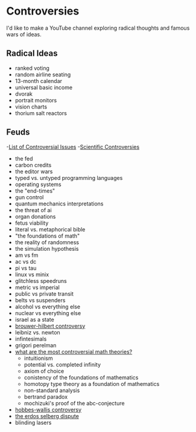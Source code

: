 
# Controversies

I'd like to make a YouTube channel exploring radical thoughts and famous wars of ideas.

## Radical Ideas

- ranked voting
- random airline seating
- 13-month calendar
- universal basic income
- dvorak
- portrait monitors
- vision charts
- thorium salt reactors

## Feuds

<!-- TODO: Outsource research to Reddit, HackerNews, and Quora. -->

<!-- BUG: I want to focus on controversies with no obvious winner. -->

-[List of Controversial Issues](https://en.wikipedia.org/wiki/Wikipedia:List_of_controversial_issues)
-[Scientific Controversies](https://en.wikipedia.org/wiki/Category:Scientific_controversies)

- the fed
- carbon credits
- the editor wars
- typed vs. untyped programming languages
- operating systems
- the "end-times"
- gun control
- quantum mechanics interpretations
- the threat of ai
- organ donations
- fetus viability
- literal vs. metaphorical bible
- "the foundations of math"
- the reality of randomness
- the simulation hypothesis
- am vs fm
- ac vs dc
- pi vs tau
- linux vs minix
- glitchless speedruns
- metric vs imperial
- public vs private transit
- belts vs suspenders
- alcohol vs everything else
- nuclear vs everything else
- israel as a state
- [brouwer-hilbert controversy](https://en.wikipedia.org/wiki/Brouwer%E2%80%93Hilbert_controversy)
- leibniz vs. newton
- infintesimals
- grigori perelman
- [what are the most controversial math theories?](https://www.quora.com/What-are-the-most-controversial-mathematical-theories)
  - intuitionism
  - potential vs. completed infinity
  - axiom of choice
  - conistency of the foundations of mathematics
  - homotopy type theory as a foundation of mathematics
  - non-standard analysis
  - bertrand paradox
  - mochizuki's proof of the abc-conjecture
- [hobbes-wallis controversy](https://en.wikipedia.org/wiki/Hobbes%E2%80%93Wallis_controversy)
- [the erdos selberg dispute](https://www.reddit.com/r/math/comments/848hd3/interesting_math_controversies/dvonaen/)
- blinding lasers
